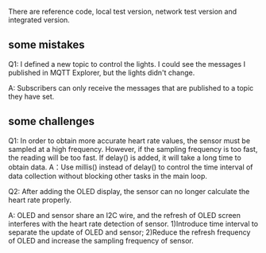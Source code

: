 There are reference code, local test version, network test version and integrated version.

## some mistakes
Q1: I defined a new topic to control the lights. I could see the messages I published in MQTT Explorer, but the lights didn't change.

A: Subscribers can only receive the messages that are published to a topic they have set.

## some challenges
Q1: In order to obtain more accurate heart rate values, the sensor must be sampled at a high frequency. However, if the sampling frequency is too fast, the reading will be too fast. If delay() is added, it will take a long time to obtain data.</b>
A：Use millis() instead of delay() to control the time interval of data collection without blocking other tasks in the main loop.


Q2: After adding the OLED display, the sensor can no longer calculate the heart rate properly.

A: OLED and sensor share an I2C wire, and the refresh of OLED screen interferes with the heart rate detection of sensor.
1)Introduce time interval to separate the update of OLED and sensor;
2)Reduce the refresh frequency of OLED and increase the sampling frequency of sensor.
